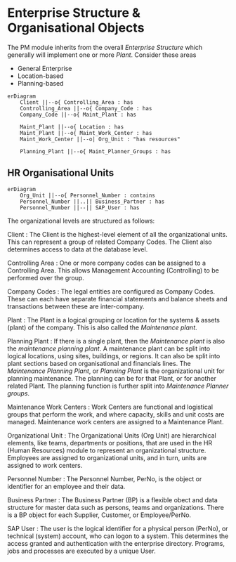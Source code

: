 # Enterprise Structure & Organisational Objects
The PM module inherits from the overall *Enterprise Structure* which generally will implement one or more *Plant*. Consider these areas 
- General Enterprise
- Location-based
- Planning-based

```mermaid
erDiagram
    Client ||--o{ Controlling_Area : has 
    Controlling_Area ||--o{ Company_Code : has 
    Company_Code ||--o{ Maint_Plant : has 

    Maint_Plant ||--o{ Location : has 
    Maint_Plant ||--o{ Maint_Work_Center : has 
    Maint_Work_Center ||--o| Org_Unit : "has resources"
  
    Planning_Plant ||--o{ Maint_Planner_Groups : has 
```

## HR Organisational Units
```mermaid
erDiagram
    Org_Unit ||--o{ Personnel_Number : contains 
    Personnel_Number ||..|| Business_Partner : has 
    Personnel_Number ||--|| SAP_User : has 
```

The organizational levels are structured as follows:

Client
: The Client is the highest-level element of all the organizational units. This can represent a group of related Company Codes.  The Client also determines access to data at the database level.

Controlling Area
: One or more company codes can be assigned to a Controlling Area.  This allows Management Accounting (Controlling) to be performed over the group.

Company Codes
: The legal entities are configured as Company Codes. These can each have separate financial statements and balance sheets and transactions between these are inter-company.

Plant
: The Plant is a logical grouping or location for the systems & assets (plant) of the company.  This is also called the *Maintenance plant*.

Planning Plant
: If there is a single plant, then the *Maintenance plant* is also the *maintenance planning plant*. A maintenance plant can be split into logical locations, using sites, buildings, or regions. It can also be split into plant sections based on organisational and financials lines. 
The *Maintenance Planning Plant*, or *Planning Plant* is the organizational unit for planning maintenance. The planning can be for that Plant, or for another related Plant.  The planning function is further split into *Maintenance Planner groups*.

Maintenance Work Centers
: Work Centers are functional and logistical groups that perform the work, and where capacity, skills and unit costs are managed. Maintenance work centers are assigned to a Maintenance Plant.

Organizational Unit
: The Organizational Units (Org Unit) are hierarchical elements, like teams, departments or positions, that are used in the HR (Human Resources) module to represent an organizational structure. Employees are assigned to organizational units, and in turn, units are assigned to work centers. 

Personnel Number
: The Personnel Number, PerNo, is the object or identifier for an employee and their data.

Business Partner
: The Business Partner (BP) is a flexible obect and data structure for master data such as persons, teams and organizations. There is a BP object for each Supplier, Customer, or Employee/PerNo.

SAP User
: The user is the logical identifier for a physical person (PerNo), or technical (system) account, who can logon to a system.  This determines the access granted and authentication with the enterprise directory.  Programs, jobs and processes are executed by a unique User.